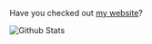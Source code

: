 Have you checked out [my website](https://ethanleitch.github.io/)?
<!-- [![GitHub Streak](http://github-readme-streak-stats.herokuapp.com?user=EthanLeitch&theme=dark&background=000000)](https://git.io/streak-stats) -->
![Github Stats](https://github-readme-stats.vercel.app/api?username=EthanLeitch&theme=tokyonight&count_private=true)
